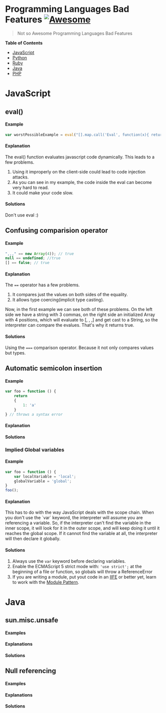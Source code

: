 # Programming Languages Bad Features [![Awesome](https://cdn.rawgit.com/sindresorhus/awesome/d7305f38d29fed78fa85652e3a63e154dd8e8829/media/badge.svg)](https://github.com/sindresorhus/awesome)

> Not so Awesome Programming Languages Bad Features

**Table of Contents**

- [JavaScript](#javascript)
- [Python](#python)
- [Ruby](#ruby)
- [Java](#java)
- [PHP](#php)

# JavaScript

## eval()

#### Example

```javascript
var worstPossibleExample = eval("[].map.call('Eval', function(x){ return x;}).reverse().join('')");
```
#### Explanation
The eval() function evaluates javascript code dynamically. This leads to a few problems.

1. Using it improperly on the client-side could lead to code injection attacks.
2. As you can see in my example, the code inside the eval can become very hard to read.
3. It could make your code slow.

#### Solutions
Don't use eval :)

## Confusing comparision operator

#### Example

```javascript
",,," == new Array(4)); // true
null == undefined; //true
[] == false; // true
```

#### Explanation
The `==` operator has a few problems.
1. It compares just the values on both sides of the equality.
2. It allows type coercing(implicit type casting).

Now, in the first example we can see both of these problems. 
On the left side we have a string with 3 commas, on the right 
side an initialized Array with 4 positions, which will evaluate 
to [, , ,] and get cast to a String, so the interpreter can compare 
the evalues. That's why it returns true.

#### Solutions
Using the `===` comparison operator.
Because it not only compares values but types.

## Automatic semicolon insertion

#### Example

```javascript
var foo = function () {
	return
	{
		1: 'a'
	}
} // throws a syntax error
```

#### Explanation
#### Solutions

### Implied Global variables

#### Example

```javascript
var foo = function () {
	var localVariable = 'local';
	globalVariable = 'global';
}
foo();
```

#### Explanation
<p>
This has to do with the way JavaScript deals with
the scope chain. When you don't use the `var` keyword,
the interpreter will assume you are referencing a variable.
So, if the interpreter can't find the variable in the inner scope,
it will look for it in the outer scope, and will keep doing it until
it reaches the global scope. If it cannot find the variable at all,
the interpreter will then declare it globally.
</p>

#### Solutions
1. Always use the `var` keyword before declaring variables.
2. Enable the ECMAScript 5 strict mode with: `'use strict';`
at the beginning of a file or function, so globals will throw
a ReferenceError
3. If you are writing a module, put yout code in an [IIFE](https://en.wikipedia.org/wiki/Immediately-invoked_function_expression) or better yet, learn to work with the [Module Pattern](https://addyosmani.com/resources/essentialjsdesignpatterns/book/#modulepatternjavascript).

# Java

## sun.misc.unsafe

#### Examples

#### Explanations

#### Solutions

## Null referencing

#### Examples

#### Explanations

#### Solutions
